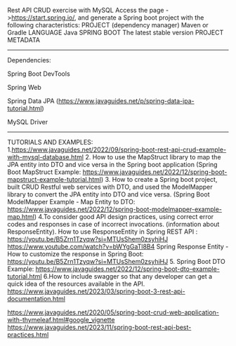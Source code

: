 Rest API CRUD exercise with MySQL
Access the page ->https://start.spring.io/, and generate a Spring boot project with the following characteristics:
PROJECT (dependency manager)
Maven or Gradle
  LANGUAGE
Java
SPRING BOOT
The latest stable version
PROJECT METADATA
***************************************
Dependencies:

Spring Boot DevTools

Spring Web

Spring Data JPA
(https://www.javaguides.net/p/spring-data-jpa-tutorial.html)

MySQL Driver

*****************************************************
TUTORIALS AND EXAMPLES: 
1.https://www.javaguides.net/2022/09/spring-boot-rest-api-crud-example-with-mysql-database.html
2.  How to use the MapStruct library to map the JPA entity into DTO and vice versa in the Spring boot application (Spring Boot MapStruct Example: https://www.javaguides.net/2022/12/spring-boot-mapstruct-example-tutorial.html)
3. How to create a Spring boot project, built CRUD Restful web services with DTO, and used the ModelMapper library to convert the JPA entity into DTO and vice versa.
(Spring Boot ModelMapper Example - Map Entity to DTO: https://www.javaguides.net/2022/12/spring-boot-modelmapper-example-map.html)
4.To consider good API design practices, using correct error codes and responses in case of incorrect invocations. (information about ResponseEntity).
How to use ResponseEntity in Spring REST API : https://youtu.be/B5Zrn1Tzyqw?si=MTUsShem0zsyhiHJ
https://www.youtube.com/watch?v=bWYgGaTl8B4
Spring Response Entity - How to customize the response in Spring Boot: https://youtu.be/B5Zrn1Tzyqw?si=MTUsShem0zsyhiHJ
5. Spring Boot DTO Example:  https://www.javaguides.net/2022/12/spring-boot-dto-example-tutorial.html
6.How to include swagger so that any developer can get a quick idea of the resources available in the API.
https://www.javaguides.net/2023/03/spring-boot-3-rest-api-documentation.html

https://www.javaguides.net/2020/05/spring-boot-crud-web-application-with-thymeleaf.html#google_vignette
https://www.javaguides.net/2023/11/spring-boot-rest-api-best-practices.html
